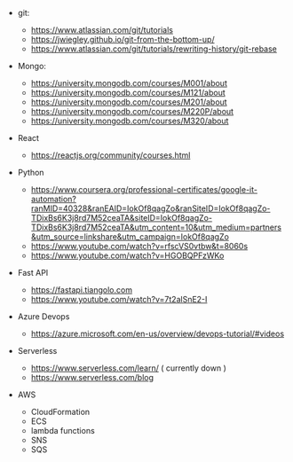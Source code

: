 * git:
  * https://www.atlassian.com/git/tutorials
  * https://jwiegley.github.io/git-from-the-bottom-up/
  * https://www.atlassian.com/git/tutorials/rewriting-history/git-rebase
* Mongo: 
  - https://university.mongodb.com/courses/M001/about
  - https://university.mongodb.com/courses/M121/about
  - https://university.mongodb.com/courses/M201/about
  - https://university.mongodb.com/courses/M220P/about
  - https://university.mongodb.com/courses/M320/about
* React 
  - https://reactjs.org/community/courses.html
* Python 
  - https://www.coursera.org/professional-certificates/google-it-automation?ranMID=40328&ranEAID=IokOf8qagZo&ranSiteID=IokOf8qagZo-TDixBs6K3j8rd7M52ceaTA&siteID=IokOf8qagZo-TDixBs6K3j8rd7M52ceaTA&utm_content=10&utm_medium=partners&utm_source=linkshare&utm_campaign=IokOf8qagZo
  - https://www.youtube.com/watch?v=rfscVS0vtbw&t=8060s
  - https://www.youtube.com/watch?v=HGOBQPFzWKo
* Fast API 
  - https://fastapi.tiangolo.com
  - https://www.youtube.com/watch?v=7t2alSnE2-I
* Azure Devops
  * https://azure.microsoft.com/en-us/overview/devops-tutorial/#videos
* Serverless
  * https://www.serverless.com/learn/ ( currently down )
  * https://www.serverless.com/blog

* AWS 
  * CloudFormation
  * ECS
  * lambda functions
  * SNS
  * SQS 






